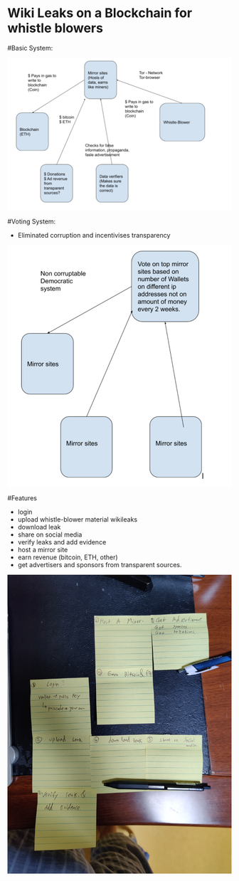 # Wiki Leaks on a Blockchain for whistle blowers

#Basic System:

![Test Image 1](images/revenue-system.png)

#Voting System:
- Eliminated corruption and incentivises transparency

![Test Image 2](images/voting.png)

#Features

- login
- upload whistle-blower material wikileaks
- download leak
- share on social media
- verify leaks and add evidence
- host a mirror site
- earn revenue (bitcoin, ETH, other)
- get advertisers and sponsors from transparent sources.


![Test Image 3](images/features.jpg)
